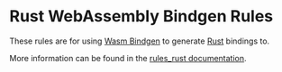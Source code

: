 # Rust WebAssembly Bindgen Rules

These rules are for using [Wasm Bindgen][wasm_bindgen] to generate [Rust][rust] bindings to.

[rust]: http://www.rust-lang.org/
[wasm_bindgen]: https://github.com/rustwasm/wasm-bindgen

More information can be found in the [rules_rust documentation](https://bazelbuild.github.io/rules_rust/rust_wasm_bindgen.html).

